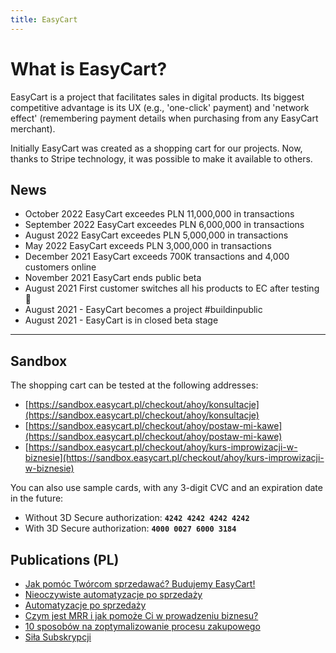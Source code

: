 ```yaml
---
title: EasyCart
---
```


# What is EasyCart?
EasyCart is a project that facilitates sales in digital products. Its biggest competitive advantage is its UX (e.g., 'one-click' payment) and 'network effect' (remembering payment details when purchasing from any EasyCart merchant).

Initially EasyCart was created as a shopping cart for our projects. Now, thanks to Stripe technology, it was possible to make it available to others.

## News 
- October 2022 EasyCart exceedes PLN 11,000,000 in transactions
- September 2022 EasyCart exceedes PLN 6,000,000 in transactions 
- August 2022 EasyCart exceedes PLN 5,000,000 in transactions
- May 2022 EasyCart exceeds PLN 3,000,000 in transactions
- December 2021 EasyCart exceeds 700K transactions and 4,000 customers online
- November 2021 EasyCart ends public beta
- August 2021 First customer switches all his products to EC after testing 🎉
- August 2021 - EasyCart becomes a project #buildinpublic
- August 2021 - EasyCart is in closed beta stage

---

## Sandbox

The shopping cart can be tested at the following addresses:
- [https://sandbox.easycart.pl/checkout/ahoy/konsultacje](https://sandbox.easycart.pl/checkout/ahoy/konsultacje)
- [https://sandbox.easycart.pl/checkout/ahoy/postaw-mi-kawe](https://sandbox.easycart.pl/checkout/ahoy/postaw-mi-kawe)
- [https://sandbox.easycart.pl/checkout/ahoy/kurs-improwizacji-w-biznesie](https://sandbox.easycart.pl/checkout/ahoy/kurs-improwizacji-w-biznesie)

You can also use sample cards, with any 3-digit CVC and an expiration date in the future:
- Without 3D Secure authorization: **`4242 4242 4242 4242`**
- With 3D Secure authorization: **`4000 0027 6000 3184`**

## Publications (PL)
- [Jak pomóc Twórcom sprzedawać? Budujemy EasyCart!](https://www.linkedin.com/pulse/jak-pom%25C3%25B3c-tw%25C3%25B3rcom-sprzedawa%25C4%2587-budujemy-easycart-easycartpl/?trackingId=u964yQIP9WE8WCzc61XGeg%3D%3D)
- [Nieoczywiste automatyzacje po sprzedaży](https://www.easycart.pl/blog/nie-oczywiste-automatyzacje-po-sprzedazy)
- [Automatyzacje po sprzedaży](https://www.easycart.pl/blog/automatyzacje-po-sprzedazy)
- [Czym jest MRR i jak pomoże Ci w prowadzeniu biznesu?](https://www.easycart.pl/blog/czym-jest-mrr-i-jak-pomoze-ci-w-prowadzeniu-biznesu)
- [10 sposobów na zoptymalizowanie procesu zakupowego](https://www.easycart.pl/blog/10-sposobow-na-zoptymalizowanie-procesu-zakupowego)
- [Siła Subskrypcji](https://www.easycart.pl/blog/sila-subskrypcji)